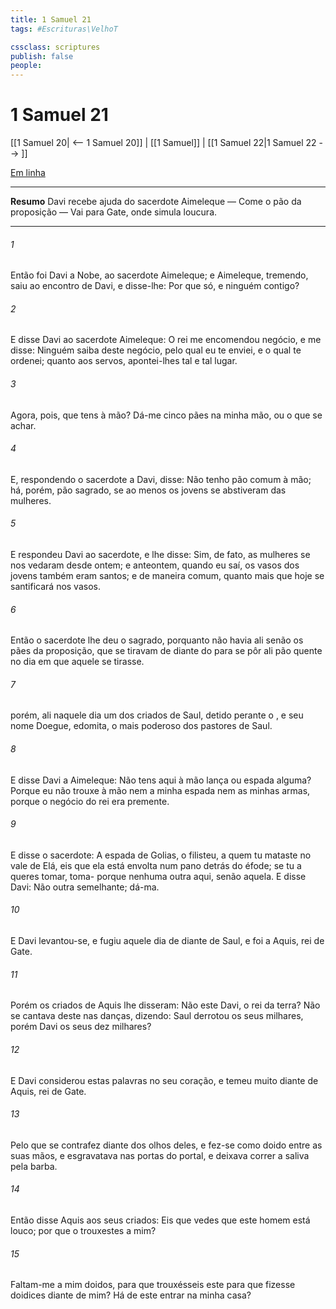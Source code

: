 ```yaml
---
title: 1 Samuel 21
tags: #Escrituras\VelhoT

cssclass: scriptures
publish: false
people:
---
```


# 1 Samuel 21
[[1 Samuel 20| <-- 1 Samuel 20]] | [[1 Samuel]] | [[1 Samuel 22|1 Samuel 22 --> ]]

[Em linha](https://churchofjesuschrist.org/study/scriptures/ot/1-sam/21?lang=por)

---
__Resumo__
Davi recebe ajuda do sacerdote Aimeleque — Come o pão da proposição — Vai para Gate, onde simula loucura.

---
###### 1 
Então foi Davi a Nobe, ao sacerdote Aimeleque; e Aimeleque, tremendo, saiu ao encontro de Davi, e disse-lhe: Por que  só, e ninguém contigo?

###### 2 
E disse Davi ao sacerdote Aimeleque: O rei me encomendou  negócio, e me disse: Ninguém saiba deste negócio, pelo qual eu te enviei, e o qual te ordenei; quanto aos servos, apontei-lhes tal e tal lugar.

###### 3 
Agora, pois, que tens à mão? Dá-me cinco pães na minha mão, ou o que se achar.

###### 4 
E, respondendo o sacerdote a Davi, disse: Não tenho pão comum à mão; há, porém, pão sagrado, se ao menos os jovens se abstiveram das mulheres.

###### 5 
E respondeu Davi ao sacerdote, e lhe disse: Sim, de fato, as mulheres se nos vedaram desde ontem; e anteontem, quando eu saí, os vasos dos jovens também eram santos; e de  maneira  comum, quanto mais que hoje se santificará  nos vasos.

###### 6 
Então o sacerdote lhe deu o  sagrado, porquanto não havia ali  senão os pães da proposição, que se tiravam de diante do  para se pôr ali pão quente no dia em que aquele se tirasse.

###### 7 
 porém, ali naquele dia um dos criados de Saul, detido perante o , e  seu nome Doegue, edomita, o mais poderoso dos pastores de Saul.

###### 8 
E disse Davi a Aimeleque: Não tens aqui à mão lança ou espada alguma? Porque eu não trouxe à mão nem a minha espada nem as minhas armas, porque o negócio do rei era premente.

###### 9 
E disse o sacerdote: A espada de Golias, o filisteu, a quem tu mataste no vale de Elá, eis que ela  está envolta num pano detrás do éfode; se tu a queres tomar, toma- porque nenhuma outra  aqui, senão aquela. E disse Davi: Não  outra semelhante; dá-ma.

###### 10 
E Davi levantou-se, e fugiu aquele dia de diante de Saul, e foi a Aquis, rei de Gate.

###### 11 
Porém os criados de Aquis lhe disseram: Não  este Davi, o rei da terra? Não se cantava deste nas danças, dizendo: Saul derrotou os seus milhares, porém Davi os seus dez milhares?

###### 12 
E Davi considerou estas palavras no seu coração, e temeu muito diante de Aquis, rei de Gate.

###### 13 
Pelo que se contrafez diante dos olhos deles, e fez-se como doido entre as suas mãos, e esgravatava nas portas do portal, e deixava correr a saliva pela barba.

###### 14 
Então disse Aquis aos seus criados: Eis que  vedes que este homem está louco; por que o trouxestes a mim?

###### 15 
Faltam-me a mim doidos, para que trouxésseis este para que fizesse doidices diante de mim? Há de este entrar na minha casa?

